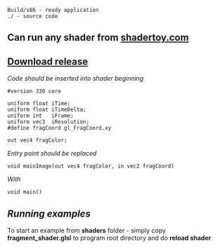 ```
Build/x86 - ready application
./ - source code
```

Can run any shader from [shadertoy.com](https://shadertoy.com)
------------------------------------


[Download release](https://github.com/bitrate16/DesktopWallpaper/releases)
--------------------------------------------------------------------------


_Code should be inserted into shader beginning_
```
#version 330 core

uniform float iTime;
uniform float iTimeDelta;
uniform int   iFrame;
uniform vec3  iResolution;
#define fragCoord gl_FragCoord.xy

out vec4 fragColor;
```

_Entry point should be replaced_
```
void mainImage(out vec4 fragColor, in vec2 fragCoord)
```
_With_
```
void main()
```

_Running examples_
------------------
To start an example from __shaders__ folder - simply copy __fragment_shader.glsl__ to program root directory and do __reload shader__